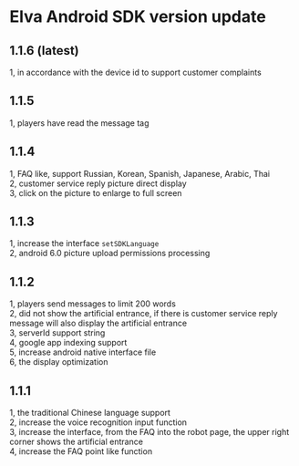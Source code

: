 # Elva Android SDK version update
## 1.1.6 (latest)
1, in accordance with the device id to support customer complaints
## 1.1.5
1, players have read the message tag
## 1.1.4
1, FAQ like, support Russian, Korean, Spanish, Japanese, Arabic, Thai<br />
2, customer service reply picture direct display<br />
3, click on the picture to enlarge to full screen
## 1.1.3
1, increase the interface `setSDKLanguage` <br />
2, android 6.0 picture upload permissions processing
## 1.1.2
1, players send messages to limit 200 words <br />
2, did not show the artificial entrance, if there is customer service reply message will also display the artificial entrance <br />
3, serverId support string <br />
4, google app indexing support <br />
5, increase android native interface file <br />
6, the display optimization
## 1.1.1
1, the traditional Chinese language support <br />
2, increase the voice recognition input function <br />
3, increase the interface, from the FAQ into the robot page, the upper right corner shows the artificial entrance <br />
4, increase the FAQ point like function
